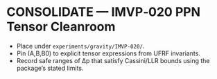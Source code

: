 
# CONSOLIDATE — IMVP‑020 PPN Tensor Cleanroom
- Place under `experiments/gravity/IMVP-020/`.
- Pin (A,B,B0) to explicit tensor expressions from UFRF invariants.
- Record safe ranges of Δp that satisfy Cassini/LLR bounds using the package’s stated limits.
